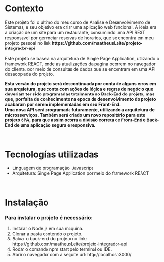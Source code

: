 # Contexto

<p> 
	Este projeto foi o ultimo do meu curso de Analise e Desenvolvimento de Sistemas, e seu objetivo era criar uma aplicação web funcional.
	A ideia era a criação de um site para um restaurante, consumindo uma API REST responsavel por gerenciar reservas de horarios, que se encontra em 	 meu projeto pessoal no link <b> https://github.com/maatheusLeite/projeto-integrador-api </b><br><br>
	Este projeto se baseia na arquitetura de Single Page Application, utlizando o framework REACT, onde as atualizações da pagina ocorrem no navegador 	   do cliente, por meio de consultas de dados que se encontram em uma API desacoplada do projeto.<br>
</p>

<p>
	<b> 
		Esta versão do projeto será descontinuada por conta de alguns erros em sua arquietura, que conta com ações de lógica e regras de negócio 		 que deveriam ter sido programadas totalmente no Back-End do projeto, mas que, por falta de conhecimento na epoca de desenvolvimento do 		projeto acabaram por serem implementadas em seu Front-End. <br>
		Uma nova API será programada futuramente, utilizando a arquitetura de microsserviços. Também será criado um novo repositório para este 			projeto SPA, para que assim ocorra a divisão correta de Front-End e Back-End de uma aplicação segura e responsiva.
	</b>
</p>

<br>

# Tecnologías utilizadas
	
<ul>
	<li> Linguagem de programação: Javascript </li>
	<li> Arquitetura: Single Page Application por meio do framework REACT </li>
</ul>
<br>
	
# Instalação

### Para instalar o projeto é necessário:
<ol>
	<li> Instalar o Node.js em sua maquina. </li>
	<li> Clonar a pasta contendo o projeto. </li>
	<li> Baixar o back-end do projeto no link: https://github.com/maatheusLeite/projeto-integrador-api </li>
	<li> Rodar o comando npm start pelo terminal ou IDE. </li>
	<li> Abrir o navegador com a seguite url: http://localhost:3000/ </li>

<ol>
